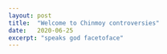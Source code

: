```yaml
---
layout: post
title:  "Welcome to Chinmoy controversies"
date:   2020-06-25
excerpt: "speaks god facetoface"
---
```

